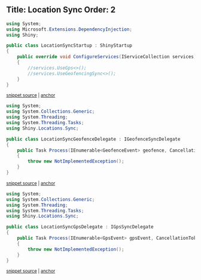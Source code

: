 Title: Location Sync
Order: 2
---

<!-- snippet: LocationSyncStartup.cs -->
<a id='snippet-LocationSyncStartup.cs'></a>
```cs
using System;
using Microsoft.Extensions.DependencyInjection;
using Shiny;

public class LocationSyncStartup : ShinyStartup
{
    public override void ConfigureServices(IServiceCollection services)
    {
        //services.UseGps<>();
        //services.UseGeofencingSync<>();
    }
}
```
<sup><a href='/src/Snippets/LocationSyncStartup.cs#L1-L12' title='File snippet `LocationSyncStartup.cs` was extracted from'>snippet source</a> | <a href='#snippet-LocationSyncStartup.cs' title='Navigate to start of snippet `LocationSyncStartup.cs`'>anchor</a></sup>
<!-- endSnippet -->

<!-- snippet: LocationSyncGeofenceDelegate.cs -->
<a id='snippet-LocationSyncGeofenceDelegate.cs'></a>
```cs
using System;
using System.Collections.Generic;
using System.Threading;
using System.Threading.Tasks;
using Shiny.Locations.Sync;

public class LocationSyncGeofenceDelegate : IGeofenceSyncDelegate
{
    public Task Process(IEnumerable<GeofenceEvent> geofence, CancellationToken cancelToken)
    {
        throw new NotImplementedException();
    }
}
```
<sup><a href='/src/Snippets/LocationSyncGeofenceDelegate.cs#L1-L13' title='File snippet `LocationSyncGeofenceDelegate.cs` was extracted from'>snippet source</a> | <a href='#snippet-LocationSyncGeofenceDelegate.cs' title='Navigate to start of snippet `LocationSyncGeofenceDelegate.cs`'>anchor</a></sup>
<!-- endSnippet -->

<!-- snippet: LocationSyncGpsDelegate.cs -->
<a id='snippet-LocationSyncGpsDelegate.cs'></a>
```cs
using System;
using System.Collections.Generic;
using System.Threading;
using System.Threading.Tasks;
using Shiny.Locations.Sync;

public class LocationSyncGpsDelegate : IGpsSyncDelegate
{
    public Task Process(IEnumerable<GpsEvent> gpsEvent, CancellationToken cancelToken)
    {
        throw new NotImplementedException();
    }
}
```
<sup><a href='/src/Snippets/LocationSyncGpsDelegate.cs#L1-L13' title='File snippet `LocationSyncGpsDelegate.cs` was extracted from'>snippet source</a> | <a href='#snippet-LocationSyncGpsDelegate.cs' title='Navigate to start of snippet `LocationSyncGpsDelegate.cs`'>anchor</a></sup>
<!-- endSnippet -->
